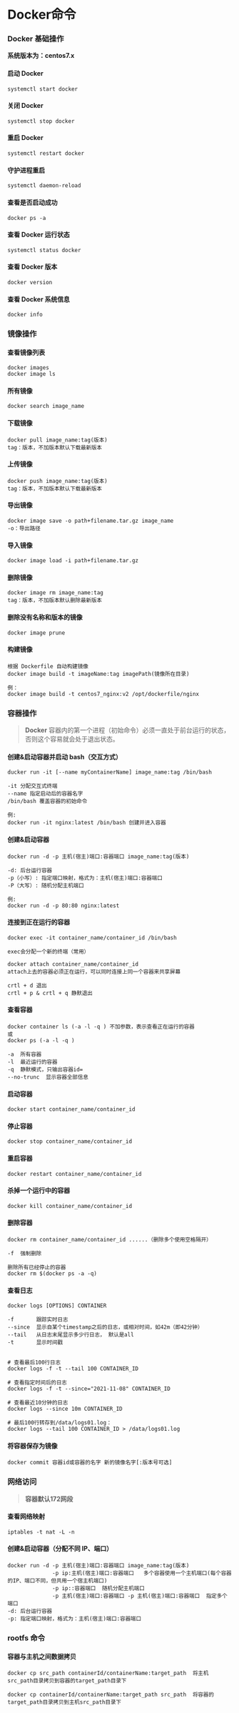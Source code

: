 # Docker命令

### Docker 基础操作

**系统版本为：centos7.x**

#### 启动 Docker

```shell
systemctl start docker
```

#### 关闭 Docker

```shell
systemctl stop docker
```

#### 重启 Docker

```shell
systemctl restart docker  
```

#### 守护进程重启

```shell
systemctl daemon-reload
```

#### 查看是否启动成功

```shell
docker ps -a
```

#### 查看 Docker 运行状态

```shell
systemctl status docker
```

#### 查看 Docker 版本

```shell
docker version
```

#### 查看 Docker 系统信息

```shell
docker info
```

### 镜像操作

#### 查看镜像列表

```shell
docker images
docker image ls
```

#### 所有镜像

```shell
docker search image_name
```

#### 下载镜像

```shell
docker pull image_name:tag(版本)
tag：版本，不加版本默认下载最新版本
```

#### 上传镜像

```shell
docker push image_name:tag(版本)
tag：版本，不加版本默认下载最新版本
```

#### 导出镜像

```shell
docker image save -o path+filename.tar.gz image_name
-o：导出路径
```

#### 导入镜像

```shell
docker image load -i path+filename.tar.gz
```

#### 删除镜像

```shell
docker image rm image_name:tag
tag：版本，不加版本默认删除最新版本
```

#### 删除没有名称和版本的镜像

```shell
docker image prune
```

#### 构建镜像

```shell
根据 Dockerfile 自动构建镜像
docker image build -t imageName:tag imagePath(镜像所在目录)

例：
docker image build -t centos7_nginx:v2 /opt/dockerfile/nginx
```

### 容器操作

> **Docker** 容器内的第一个进程（初始命令）必须一直处于前台运行的状态，否则这个容易就会处于退出状态。

#### 创建&启动容器并启动 bash（交互方式）

```shell
ducker run -it [--name myContainerName] image_name:tag /bin/bash

-it 分配交互式终端
--name 指定启动后的容器名字
/bin/bash 覆盖容器的初始命令

例:
docker run -it nginx:latest /bin/bash 创建并进入容器
```

#### 创建&启动容器

```shell
docker run -d -p 主机(宿主)端口:容器端口 image_name:tag(版本)

-d: 后台运行容器
-p（小写）: 指定端口映射，格式为：主机(宿主)端口:容器端口
-P（大写）: 随机分配主机端口

例:
docker run -d -p 80:80 nginx:latest
```

#### 连接到正在运行的容器

```shell
docker exec -it container_name/container_id /bin/bash

exec会分配一个新的终端（常用）
```

```shell
docker attach container_name/container_id
attach上去的容器必须正在运行，可以同时连接上同一个容器来共享屏幕

crtl + d 退出
crtl + p & crtl + q 静默退出
```

#### 查看容器

```shell
docker container ls (-a -l -q ) 不加参数，表示查看正在运行的容器
或
docker ps (-a -l -q )

-a  所有容器
-l  最近运行的容器
-q  静默模式，只输出容器id=
--no-trunc  显示容器全部信息
```

#### 启动容器

```shell
docker start container_name/container_id
```

#### 停止容器

```shell
docker stop container_name/container_id
```

#### 重启容器

```shell
docker restart container_name/container_id
```

#### 杀掉一个运行中的容器

```shell
docker kill container_name/container_id
```

#### 删除容器

```shell
docker rm container_name/container_id ......（删除多个使用空格隔开）

-f  强制删除

删除所有已经停止的容器
docker rm $(docker ps -a -q)
```

#### 查看日志

```shell
docker logs [OPTIONS] CONTAINER

-f       跟踪实时日志
--since  显示自某个timestamp之后的日志，或相对时间，如42m（即42分钟）
--tail   从日志末尾显示多少行日志， 默认是all
-t       显示时间戳


# 查看最后100行日志
docker logs -f -t --tail 100 CONTAINER_ID

# 查看指定时间后的日志
docker logs -f -t --since="2021-11-08" CONTAINER_ID

# 查看最近10分钟的日志
docker logs --since 10m CONTAINER_ID

# 最后100行转存到/data/logs01.log：
docker logs --tail 100 CONTAINER_ID > /data/logs01.log
```

#### 将容器保存为镜像

```shell
docker commit 容器id或容器的名字 新的镜像名字[:版本号可选]
```

### 网络访问

> **容器默认172网段**

#### 查看网络映射

```shell
iptables -t nat -L -n
```

#### 创建&启动容器（分配不同 IP、端口）

```shell
docker run -d -p 主机(宿主)端口:容器端口 image_name:tag(版本)
              -p ip:主机(宿主)端口:容器端口   多个容器使用一个主机端口(每个容器的IP、端口不同，但共用一个宿主机端口)
              -p ip::容器端口  随机分配主机端口
              -p 主机(宿主)端口:容器端口 -p 主机(宿主)端口:容器端口  指定多个端口
-d: 后台运行容器
-p: 指定端口映射，格式为：主机(宿主)端口:容器端口
```

### rootfs 命令

#### 容器与主机之间数据拷贝

```shell
docker cp src_path containerId/containerName:target_path  将主机src_path目录拷贝到容器的target_path目录下

docker cp containerId/containerName:target_path src_path  将容器的target_path目录拷贝到主机src_path目录下
```

‍
